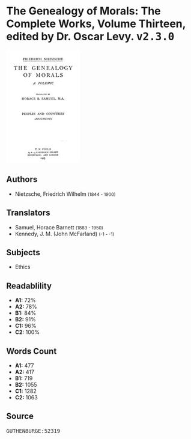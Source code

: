 # The Genealogy of Morals: The Complete Works, Volume Thirteen, edited by Dr. Oscar Levy. <kbd>v2.3.0</kbd>

![](./cover.medium.jpg "")

## Authors


 - Nietzsche, Friedrich Wilhelm <small>(1844 - 1900)</small>

## Translators


 - Samuel, Horace Barnett <small>(1883 - 1950)</small>
 - Kennedy, J. M. (John McFarland) <small>(-1 - -1)</small>

## Subjects


 - Ethics

## Readablility


 - **A1:** 72%
 - **A2:** 78%
 - **B1:** 84%
 - **B2:** 91%
 - **C1:** 96%
 - **C2:** 100%

## Words Count


 - **A1:** 477
 - **A2:** 417
 - **B1:** 719
 - **B2:** 1055
 - **C1:** 1282
 - **C2:** 1063

## Source


<kbd>GUTHENBURGE:52319</kbd>
